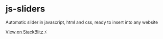 # js-sliders

Automatic slider in javascript, html and css, ready to insert into any website

[View on StackBlitz ⚡️](https://js-sliders.stackblitz.io)